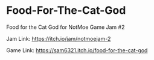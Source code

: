 # Food-For-The-Cat-God
Food for the Cat God for NotMoe Game Jam #2

Jam Link: https://itch.io/jam/notmoejam-2

Game Link: https://sam6321.itch.io/food-for-the-cat-god

